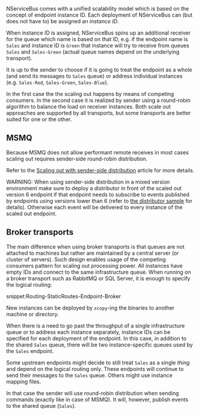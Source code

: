 NServiceBus comes with a unified scalability model which is based on the concept of endpoint instance ID. Each deployment of NServiceBus can (but does not have to) be assigned an *instance ID*.

When instance ID is assigned, NServiceBus spins up an additional receiver for the queue which name is based on that ID, e.g. if the endpoint name is `Sales` and instance ID is `Green` that instance will try to receive from queues `Sales` and `Sales-Green` (actual queue names depend on the underlying transport).

It is up to the sender to choose if it is going to treat the endpoint as a whole (and send its messages to `Sales` queue) or address individual instances (e.g. `Sales-Red`, `Sales-Green`, `Sales-Blue`).

In the first case the the scaling out happens by means of competing consumers. In the second case it is realized by sender using a round-robin algorithm to balance the load on receiver instances. Both scale out approaches are supported by all transports, but some transports are better suited for one or the other.


## MSMQ

Because MSMQ does not allow performant remote receives in most cases scaling out requires sender-side round-robin distribution. 

Refer to the [Scaling out with sender-side distribution](/nservicebus/msmq/scalability-and-ha/sender-side-distribution.md) article for more details.

WARNING: When using sender-side distribution in a mixed version environment make sure to deploy a distributor in front of the scaled out version 6 endpoint if that endpoint needs to subscribe to events published by endpoints using versions lower than 6 (refer to [the distributor sample](/samples/scaleout/distributor/) for details). Otherwise each event will be delivered to every instance of the scaled out endpoint.


## Broker transports

The main difference when using broker transports is that queues are not attached to machines but rather are maintained by a central server (or cluster of servers). Such design enables usage of the competing consumers pattern for scaling out processing power. All instances have empty IDs and connect to the same infrastructure queue. When running on a broker transport such as RabbitMQ or SQL Server, it is enough to specify the logical routing:

snippet:Routing-StaticRoutes-Endpoint-Broker

New instances can be deployed by `xcopy`-ing the binaries to another machine or directory.

When there is a need to go past the throughput of a single infrastructure queue or to address each instance separately, instance IDs can be specified for each deployment of the endpoint. In this case, in addition to the shared `Sales` queue, there will be two instance-specific queues used by the `Sales` endpoint.

Some upstream endpoints might decide to still treat `Sales` as a single *thing* and depend on the logical routing only. These endpoints will continue to send their messages to the `Sales` queue. Others might use instance mapping files.

In that case the sender will use round-robin distribution when sending commands (exactly like in case of MSMQ). It will, however, publish events to the shared queue (`Sales`).